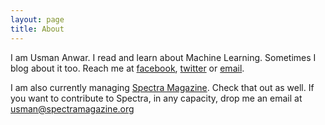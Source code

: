 ```yaml
---
layout: page
title: About
---
```


I am Usman Anwar. I read and learn about Machine Learning. Sometimes I blog about it too. Reach me at [facebook](www.facebook.com/usmananwar345), [twitter](www.twitter.com/rantistan) or [email](usmananwar391@gmail.com). 

I am also currently managing [Spectra Magazine](www.spectramagazine.org). Check that out as well. If you want to contribute to Spectra, in any capacity, drop me an email at usman@spectramagazine.org
